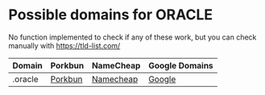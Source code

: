 # Possible domains for ORACLE

No function implemented to check if any of these work, but you can check manually with https://tld-list.com/

| Domain | Porkbun | NameCheap | Google Domains |
|---|---|---|---|
| .oracle | [Porkbun](https://porkbun.com/checkout/search?prb=e814663da1&tlds=&idnLanguage=&search=search&q=.oracle) | [Namecheap](https://www.namecheap.com/domains/registration/results/?domain=.oracle) | [Google](https://domains.google.com/registrar/search?searchTerm=.oracle) |
